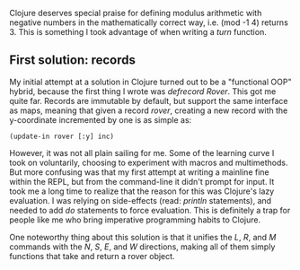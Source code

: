Clojure deserves special praise for defining modulus arithmetic with negative numbers in the mathematically correct way, i.e. (mod -1 4) returns 3. This is something I took advantage of when writing a _turn_ function.


First solution: records
-----------------------

My initial attempt at a solution in Clojure turned out to be a "functional OOP" hybrid, because the first thing I wrote was _defrecord Rover_. This got me quite far. Records are immutable by default, but support the same interface as maps, meaning that given a record _rover_, creating a new record with the y-coordinate incremented by one is as simple as:

    (update-in rover [:y] inc)

However, it was not all plain sailing for me. Some of the learning curve I took on voluntarily, choosing to experiment with macros and multimethods. But more confusing was that my first attempt at writing a mainline fine within the REPL, but from the command-line it didn't prompt for input. It took me a long time to realize that the reason for this was Clojure's lazy evaluation. I was relying on side-effects (read: _println_ statements), and needed to add _do_ statements to force evaluation. This is definitely a trap for people like me who bring imperative programming habits to Clojure.

One noteworthy thing about this solution is that it unifies the _L_, _R_, and _M_ commands with the _N_, _S_, _E_, and _W_ directions, making all of them simply functions that take and return a rover object.
